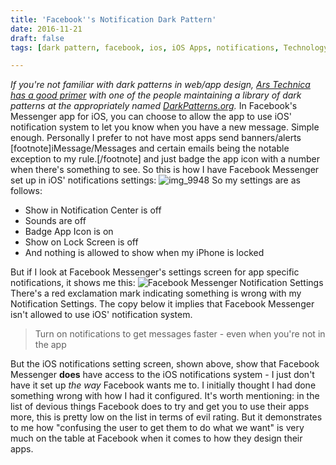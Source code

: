 ```yaml
---
title: 'Facebook''s Notification Dark Pattern'
date: 2016-11-21
draft: false
tags: [dark pattern, facebook, ios, iOS Apps, notifications, Technology, ui]

---
```


_If you're not familiar with dark patterns in web/app design, [Ars Technica has a good primer](http://arstechnica.com/security/2016/07/dark-patterns-are-designed-to-trick-you-and-theyre-all-over-the-web/) with one of the people maintaining a library of dark patterns at the appropriately named [DarkPatterns.org](http://darkpatterns.org)._ In Facebook's Messenger app for iOS, you can choose to allow the app to use iOS' notification system to let you know when you have a new message. Simple enough. Personally I prefer to not have most apps send banners/alerts \[footnote\]iMessage/Messages and certain emails being the notable exception to my rule.\[/footnote\] and just badge the app icon with a number when there's something to see. So this is how I have Facebook Messenger set up in iOS' notifications settings: ![img_9948](/wpblog/wp-content/uploads/2016/11/IMG_9948.png) So my settings are as follows:

*   Show in Notification Center is off
*   Sounds are off
*   Badge App Icon is on
*   Show on Lock Screen is off
*   And nothing is allowed to show when my iPhone is locked

But if I look at Facebook Messenger's settings screen for app specific notifications, it shows me this: ![Facebook Messenger Notification Settings](/wpblog/wp-content/uploads/2016/11/IMG_9947.png) There's a red exclamation mark indicating something is wrong with my Notification Settings. The copy below it implies that Facebook Messenger isn't allowed to use iOS' notification system.

> Turn on notifications to get messages faster - even when you're not in the app

But the iOS notifications setting screen, shown above, show that Facebook Messenger **does** have access to the iOS notifications system - I just don't have it set up _the way_ Facebook wants me to. I initially thought I had done something wrong with how I had it configured. It's worth mentioning: in the list of devious things Facebook does to try and get you to use their apps more, this is pretty low on the list in terms of evil rating. But it demonstrates to me how "confusing the user to get them to do what we want" is very much on the table at Facebook when it comes to how they design their apps.